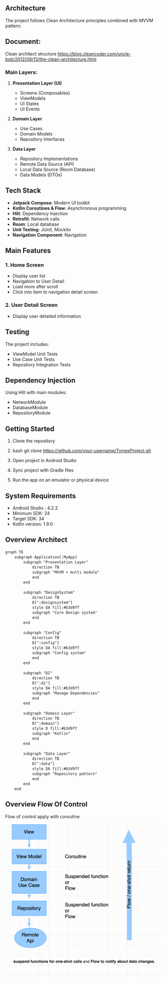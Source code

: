 ## Architecture

The project follows Clean Architecture principles combined with MVVM pattern:
## Document:
Clean architect structure https://blog.cleancoder.com/uncle-bob/2012/08/13/the-clean-architecture.html

### Main Layers:

1. **Presentation Layer (UI)**
    - Screens (Composables)
    - ViewModels
    - UI States
    - UI Events

2. **Domain Layer**
    - Use Cases
    - Domain Models
    - Repository Interfaces

3. **Data Layer**
    - Repository Implementations
    - Remote Data Source (API)
    - Local Data Source (Room Database)
    - Data Models (DTOs)

## Tech Stack

- **Jetpack Compose**: Modern UI toolkit
- **Kotlin Coroutines & Flow**: Asynchronous programming
- **Hilt**: Dependency Injection
- **Retrofit**: Network calls
- **Room**: Local database
- **Unit Testing**: JUnit, Mockito
- **Navigation Component**: Navigation

## Main Features

### 1. Home Screen
- Display user list
- Navigation to User Detail
- Load more after scroll
- Click into item to navigation detail screen

### 2. User Detail Screen
- Display user detailed information

## Testing

The project includes:
- ViewModel Unit Tests
- Use Case Unit Tests
- Repository Integration Tests

## Dependency Injection

Using Hilt with main modules:
- NetworkModule
- DatabaseModule
- RepositoryModule

## Getting Started
1. Clone the repository 
2. bash
   git clone https://github.com/your-username/TymexProject.git

3. Open project in Android Studio

4. Sync project with Gradle files

5. Run the app on an emulator or physical device

## System Requirements
- Android Studio : 4.2.2
- Minimum SDK: 24
- Target SDK: 34
- Kotlin version: 1.9.0

## Overview Architect
```mermaid
graph TD
    subgraph Application[:MyApp]
        subgraph "Presentation Layer"
            direction TB
            subgraph "MVVM + multi module"
            end
        end

        subgraph "DesignSystem"
            direction TB
            D[":designsystem"]
            style DA fill:#b3d9ff
            subgraph "Core Design system"
            end
        end

        subgraph "Config"
            direction TB
            D[":config"]
            style DA fill:#b3d9ff
            subgraph "Config system"
            end
        end

        subgraph "DI"
            direction TB
            D[":di"]
            style DA fill:#b3d9ff
            subgraph "Manage Dependencies"
            end
        end

        subgraph "Domain Layer"
            direction TB
            D[":domain"]
            style D fill:#b3d9ff
            subgraph "Kotlin"
            end
        end

        subgraph "Data Layer"
            direction TB
            D[":data"]
            style DA fill:#b3d9ff
            subgraph "Repository pattern"
            end
        end
    end
```
## Overview Flow Of Control
Flow of control apply with coroutine
![img.png](img.png)
